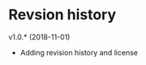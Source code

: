 Revsion history
========================

v1.0.* (2018-11-01)

* Adding revision history and license
